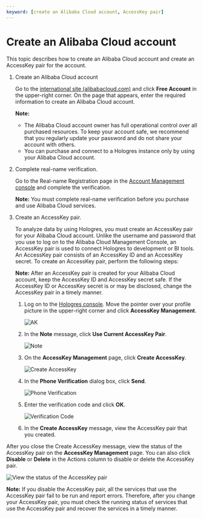 ```yaml
---
keyword: [create an Alibaba Cloud account, AccessKey pair]
---
```


# Create an Alibaba Cloud account

This topic describes how to create an Alibaba Cloud account and create an AccessKey pair for the account.

1.  Create an Alibaba Cloud account

    Go to the [international site \(alibabacloud.com\)](https://www.alibabacloud.com/) and click **Free Account** in the upper-right corner. On the page that appears, enter the required information to create an Alibaba Cloud account.

    **Note:**

    -   The Alibaba Cloud account owner has full operational control over all purchased resources. To keep your account safe, we recommend that you regularly update your password and do not share your account with others.
    -   You can purchase and connect to a Hologres instance only by using your Alibaba Cloud account.
2.  Complete real-name verification.

    Go to the Real-name Registration page in the [Account Management console](https://account-intl.console.aliyun.com/#/secure) and complete the verification.

    **Note:** You must complete real-name verification before you purchase and use Alibaba Cloud services.

3.  Create an AccessKey pair.

    To analyze data by using Hologres, you must create an AccessKey pair for your Alibaba Cloud account. Unlike the username and password that you use to log on to the Alibaba Cloud Management Console, an AccessKey pair is used to connect Hologres to development or BI tools. An AccessKey pair consists of an AccessKey ID and an AccessKey secret. To create an AccessKey pair, perform the following steps:

    **Note:** After an AccessKey pair is created for your Alibaba Cloud account, keep the AccessKey ID and AccessKey secret safe. If the AccessKey ID or AccessKey secret is or may be disclosed, change the AccessKey pair in a timely manner.

    1.  Log on to the [Hologres console](https://hologram.console.aliyun.com/#/overview). Move the pointer over your profile picture in the upper-right corner and click **AccessKey Management**.

        ![AK](https://static-aliyun-doc.oss-cn-hangzhou.aliyuncs.com/assets/img/en-US/6730580061/p111042.png)

    2.  In the **Note** message, click **Use Current AccessKey Pair**.

        ![Note](https://static-aliyun-doc.oss-cn-hangzhou.aliyuncs.com/assets/img/en-US/6730580061/p111037.png)

    3.  On the **AccessKey Management** page, click **Create AccessKey**.

        ![Create AccessKey](https://static-aliyun-doc.oss-cn-hangzhou.aliyuncs.com/assets/img/en-US/7730580061/p111045.png)

    4.  In the **Phone Verification** dialog box, click **Send**.

        ![Phone Verification](https://static-aliyun-doc.oss-cn-hangzhou.aliyuncs.com/assets/img/en-US/7730580061/p111059.png)

    5.  Enter the verification code and click **OK**.

        ![Verification Code](https://static-aliyun-doc.oss-cn-hangzhou.aliyuncs.com/assets/img/en-US/7730580061/p111062.png)

    6.  In the **Create AccessKey** message, view the AccessKey pair that you created.


After you close the Create AccessKey message, view the status of the AccessKey pair on the **AccessKey Management** page. You can also click **Disable** or **Delete** in the Actions column to disable or delete the AccessKey pair.

![View the status of the AccessKey pair](https://static-aliyun-doc.oss-cn-hangzhou.aliyuncs.com/assets/img/en-US/7730580061/p111072.png)

**Note:** If you disable the AccessKey pair, all the services that use the AccessKey pair fail to be run and report errors. Therefore, after you change your AccessKey pair, you must check the running status of services that use the AccessKey pair and recover the services in a timely manner.

